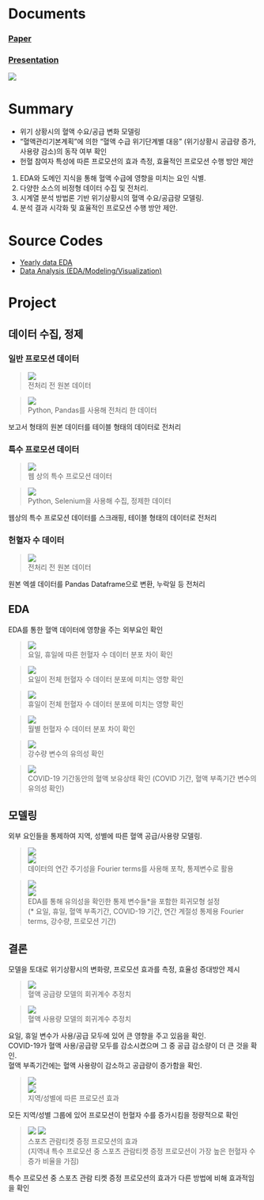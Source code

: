 # Documents

### [Paper](<How is Korea’s Blood Supply Maintained.pdf>)  
### [Presentation](<Presentation.pdf>)
![](<images/ppt_thumbnail.png>)  
# Summary

- 위기 상황시의 혈액 수요/공급 변화 모델링
- “혈액관리기본계획”에 의한 “혈액 수급 위기단계별 대응” (위기상황시 공급량 증가, 사용량 감소)의 동작 여부 확인
- 헌혈 참여자 특성에 따른 프로모션의 효과 측정, 효율적인 프로모션 수행 방안 제안

1. EDA와 도메인 지식을 통해 혈액 수급에 영향을 미치는 요인 식별.  
2. 다양한 소스의 비정형 데이터 수집 및 전처리.  
3. 시계열 분석 방법론 기반 위기상황시의 혈액 수요/공급량 모델링.  
4. 분석 결과 시각화 및 효율적인 프로모션 수행 방안 제안. 

# Source Codes
- [Yearly data EDA](analysis_main.ipynb)
- [Data Analysis (EDA/Modeling/Visualization)](analysis_main.ipynb)
# Project

## 데이터 수집, 정제

### 일반 프로모션 데이터

> ![](<images/Pasted image 20250401223136.png>)  
> 전처리 전 원본 데이터

> ![](<images/Pasted image 20250401223201.png>)  
> Python, Pandas를 사용해 전처리 한 데이터

보고서 형태의 원본 데이터를 테이블 형태의 데이터로 전처리

### 특수 프로모션 데이터

> ![](<images/Pasted image 20250401223307.png>)  
> 웹 상의 특수 프로모션 데이터

> ![](<images/Pasted image 20250401223333.png>)  
> Python, Selenium을 사용해 수집, 정제한 데이터

웹상의 특수 프로모션 데이터를 스크래핑, 테이블 형태의 데이터로 전처리

### 헌혈자 수 데이터

> ![](<images/Pasted image 20250401231516.png>)  
> 전처리 전 원본 데이터

원본 엑셀 데이터를 Pandas Dataframe으로 변환, 누락일 등 전처리

## EDA

EDA를 통한 혈액 데이터에 영향을 주는 외부요인 확인

> ![](<images/Pasted image 20250401223452.png>)  
> 요일, 휴일에 따른 헌혈자 수 데이터 분포 차이 확인

> ![](<images/Pasted image 20250401223837.png>)  
> 요일이 전체 헌혈자 수 데이터 분포에 미치는 영향 확인

> ![](<images/Pasted image 20250401223926.png>)  
> 휴일이 전체 헌혈자 수 데이터 분포에 미치는 영향 확인

> ![](<images/Pasted image 20250401224145.png>)  
> 월별 헌혈자 수 데이터 분포 차이 확인

> ![](<images/Pasted image 20250401224252.png>)  
> 강수량 변수의 유의성 확인

> ![](<images/Pasted image 20250401224750.png>)  
> COVID-19 기간동안의 혈액 보유상태 확인 (COVID 기간, 혈액 부족기간 변수의 유의성 확인)

## 모델링

외부 요인들을 통제하여 지역, 성별에 따른 혈액 공급/사용량 모델링.

> ![](<images/Pasted image 20250401225310.png>)  
> ![](<images/Pasted image 20250401225322.png>)  
> 데이터의 연간 주기성을 Fourier terms를 사용해 포착, 통제변수로 활용

> ![](<images/Pasted image 20250401224942.png>)  
> ![](<images/Pasted image 20250401225408.png>)  
> EDA를 통해 유의성을 확인한 통제 변수들\*을 포함한 회귀모형 설정  
> (\* 요일, 휴일, 혈액 부족기간, COVID-19 기간, 연간 계절성 통제용 Fourier terms, 강수량, 프로모션 기간)

## 결론

모델을 토대로 위기상황시의 변화량, 프로모션 효과를 측정, 효율성 증대방안 제시

> ![](<images/Pasted image 20250401221914.png>)  
> 혈액 공급량 모델의 회귀계수 추정치

> ![](<images/Pasted image 20250401225739.png>)  
> 혈액 사용량 모델의 회귀계수 추정치

요일, 휴일 변수가 사용/공급 모두에 있어 큰 영향을 주고 있음을 확인.  
COVID-19가 혈액 사용/공급량 모두를 감소시켰으며 그 중 공급 감소량이 더 큰 것을 확인.  
혈액 부족기간에는 혈액 사용량이 감소하고 공급량이 증가함을 확인.

> ![](<images/Pasted image 20250401221531.png>)  
> ![](<images/Pasted image 20250401230429.png>)  
> 지역/성별에 따른 프로모션 효과

모든 지역/성별 그룹에 있어 프로모션이 헌혈자 수를 증가시킴을 정량적으로 확인

> ![](<images/Pasted image 20250403210100.png>) 
> ![](<images/Pasted image 20250401230528.png>)  
> 스포츠 관람티켓 증정 프로모션의 효과  
> (지역내 특수 프로모션 중 스포츠 관람티켓 증정 프로모션이 가장 높은 헌혈자 수 증가 비율을 가짐)

특수 프로모션 중 스포츠 관람 티켓 증정 프로모션의 효과가 다른 방법에 비해 효과적임을 확인
